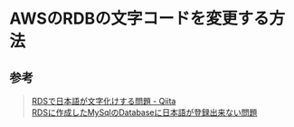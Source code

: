 # AWSのRDBの文字コードを変更する方法

## 参考

> [RDSで日本語が文字化けする問題 - Qiita](https://qiita.com/reoy/items/e355debf1e2b2abd703b)  
> [RDSに作成したMySqlのDatabaseに日本語が登録出来ない問題](https://qiita.com/kijitora-neko/items/aab58b4c1f684353e075)
